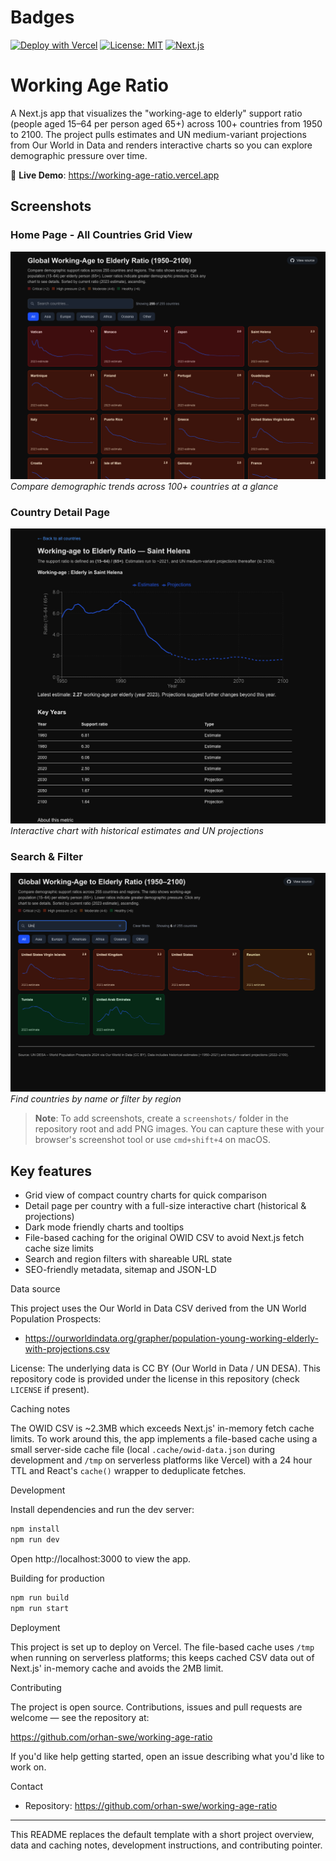 # Badges
[![Deploy with Vercel](https://vercel.com/button)](https://vercel.com/new/clone?repository-url=https://github.com/orhan-swe/working-age-ratio)
[![License: MIT](https://img.shields.io/badge/License-MIT-yellow.svg)](https://opensource.org/licenses/MIT)
[![Next.js](https://img.shields.io/badge/Next.js-15-black)](https://nextjs.org/)
# Working Age Ratio

A Next.js app that visualizes the "working-age to elderly" support ratio (people aged 15–64 per person aged 65+) across 100+ countries from 1950 to 2100. The project pulls estimates and UN medium-variant projections from Our World in Data and renders interactive charts so you can explore demographic pressure over time.

🔗 **Live Demo**: https://working-age-ratio.vercel.app

## Screenshots

### Home Page - All Countries Grid View
![Home page showing grid of country charts](screenshots/home-grid.png)
*Compare demographic trends across 100+ countries at a glance*

### Country Detail Page
![Country detail page with full chart](screenshots/country-detail.png)
*Interactive chart with historical estimates and UN projections*

### Search & Filter
![Search and region filter functionality](screenshots/search-filter.png)
*Find countries by name or filter by region*

> **Note**: To add screenshots, create a `screenshots/` folder in the repository root and add PNG images. You can capture these with your browser's screenshot tool or use `cmd+shift+4` on macOS.

## Key features

- Grid view of compact country charts for quick comparison
- Detail page per country with a full-size interactive chart (historical & projections)
- Dark mode friendly charts and tooltips
- File-based caching for the original OWID CSV to avoid Next.js fetch cache size limits
- Search and region filters with shareable URL state
- SEO-friendly metadata, sitemap and JSON-LD

Data source

This project uses the Our World in Data CSV derived from the UN World Population Prospects:

- https://ourworldindata.org/grapher/population-young-working-elderly-with-projections.csv

License: The underlying data is CC BY (Our World in Data / UN DESA). This repository code is provided under the license in this repository (check `LICENSE` if present).

Caching notes

The OWID CSV is ~2.3MB which exceeds Next.js' in-memory fetch cache limits. To work around this, the app implements a file-based cache using a small server-side cache file (local `.cache/owid-data.json` during development and `/tmp` on serverless platforms like Vercel) with a 24 hour TTL and React's `cache()` wrapper to deduplicate fetches.

Development

Install dependencies and run the dev server:

```bash
npm install
npm run dev
```

Open http://localhost:3000 to view the app.

Building for production

```bash
npm run build
npm run start
```

Deployment

This project is set up to deploy on Vercel. The file-based cache uses `/tmp` when running on serverless platforms; this keeps cached CSV data out of Next.js' in-memory cache and avoids the 2MB limit.

Contributing

The project is open source. Contributions, issues and pull requests are welcome — see the repository at:

https://github.com/orhan-swe/working-age-ratio

If you'd like help getting started, open an issue describing what you'd like to work on.

Contact

- Repository: https://github.com/orhan-swe/working-age-ratio

---

This README replaces the default template with a short project overview, data and caching notes, development instructions, and contributing pointer.
